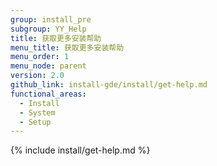 ```yaml
---
group: install_pre
subgroup: YY_Help
title: 获取更多安装帮助
menu_title: 获取更多安装帮助
menu_order: 1
menu_node: parent
version: 2.0
github_link: install-gde/install/get-help.md
functional_areas:
  - Install
  - System
  - Setup
---
```


{% include install/get-help.md %}


